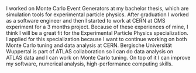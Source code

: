 I worked on Monte Carlo Event Generators at my bachelor thesis, which are simulation tools for experimental particle physics. After graduation I worked as a software engineer and then I started to work at CERN at CMS experiment for a 3 months project. Because of these experiences of mine, I think I will be a great fit for the Experimental Particle Physics specialization. I applied for this specialization because I want to continue working on both Monte Carlo tuning and data analysis at CERN. Bergische Universität Wuppertal is part of ATLAS collaboration so I can do data analysis on ATLAS data and I can work on Monte Carlo tuning. On top of it I can improve my software, numerical analysis, high-performance computing skills.
